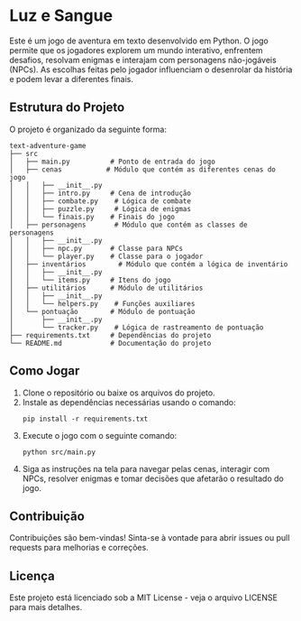 # Luz e Sangue 

Este é um jogo de aventura em texto desenvolvido em Python. O jogo permite que os jogadores explorem um mundo interativo, enfrentem desafios, resolvam enigmas e interajam com personagens não-jogáveis (NPCs). As escolhas feitas pelo jogador influenciam o desenrolar da história e podem levar a diferentes finais.

## Estrutura do Projeto

O projeto é organizado da seguinte forma:

```
text-adventure-game
├── src
│   ├── main.py          # Ponto de entrada do jogo
│   ├── cenas           # Módulo que contém as diferentes cenas do jogo
│   │   ├── __init__.py
│   │   ├── intro.py     # Cena de introdução
│   │   ├── combate.py    # Lógica de combate
│   │   ├── puzzle.py     # Lógica de enigmas
│   │   └── finais.py    # Finais do jogo
│   ├── personagens       # Módulo que contém as classes de personagens
│   │   ├── __init__.py
│   │   ├── npc.py       # Classe para NPCs
│   │   └── player.py    # Classe para o jogador
│   ├── inventários        # Módulo que contém a lógica de inventário
│   │   ├── __init__.py
│   │   └── items.py     # Itens do jogo
│   ├── utilitários      # Módulo de utilitários
│   │   ├── __init__.py
│   │   └── helpers.py    # Funções auxiliares
│   └── pontuação        # Módulo de pontuação
│       ├── __init__.py
│       └── tracker.py    # Lógica de rastreamento de pontuação
├── requirements.txt     # Dependências do projeto
└── README.md            # Documentação do projeto
```

## Como Jogar

1. Clone o repositório ou baixe os arquivos do projeto.
2. Instale as dependências necessárias usando o comando:
   ```
   pip install -r requirements.txt
   ```
3. Execute o jogo com o seguinte comando:
   ```
   python src/main.py
   ```
4. Siga as instruções na tela para navegar pelas cenas, interagir com NPCs, resolver enigmas e tomar decisões que afetarão o resultado do jogo.

## Contribuição

Contribuições são bem-vindas! Sinta-se à vontade para abrir issues ou pull requests para melhorias e correções.

## Licença

Este projeto está licenciado sob a MIT License - veja o arquivo LICENSE para mais detalhes.